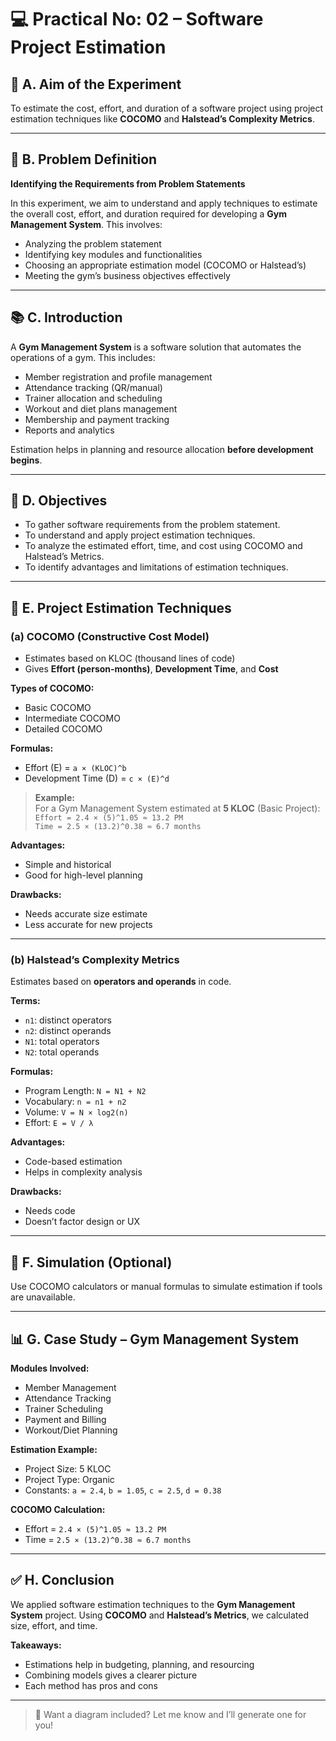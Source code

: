 # 💻 Practical No: 02 – Software Project Estimation

## 🧪 A. Aim of the Experiment
To estimate the cost, effort, and duration of a software project using project estimation techniques like **COCOMO** and **Halstead’s Complexity Metrics**.

---

## 📌 B. Problem Definition
**Identifying the Requirements from Problem Statements**

In this experiment, we aim to understand and apply techniques to estimate the overall cost, effort, and duration required for developing a **Gym Management System**. This involves:

- Analyzing the problem statement
- Identifying key modules and functionalities
- Choosing an appropriate estimation model (COCOMO or Halstead’s)
- Meeting the gym’s business objectives effectively

---

## 📚 C. Introduction

A **Gym Management System** is a software solution that automates the operations of a gym. This includes:

- Member registration and profile management  
- Attendance tracking (QR/manual)  
- Trainer allocation and scheduling  
- Workout and diet plans management  
- Membership and payment tracking  
- Reports and analytics

Estimation helps in planning and resource allocation **before development begins**.

---

## 🎯 D. Objectives

- To gather software requirements from the problem statement.  
- To understand and apply project estimation techniques.  
- To analyze the estimated effort, time, and cost using COCOMO and Halstead’s Metrics.  
- To identify advantages and limitations of estimation techniques.

---

## 📐 E. Project Estimation Techniques

### (a) COCOMO (Constructive Cost Model)

- Estimates based on KLOC (thousand lines of code)
- Gives **Effort (person-months)**, **Development Time**, and **Cost**

**Types of COCOMO:**
- Basic COCOMO
- Intermediate COCOMO
- Detailed COCOMO

**Formulas:**

- Effort (E) = `a × (KLOC)^b`  
- Development Time (D) = `c × (E)^d`

> **Example:**  
> For a Gym Management System estimated at **5 KLOC** (Basic Project):  
> `Effort = 2.4 × (5)^1.05 ≈ 13.2 PM`  
> `Time = 2.5 × (13.2)^0.38 ≈ 6.7 months`

**Advantages:**
- Simple and historical  
- Good for high-level planning

**Drawbacks:**
- Needs accurate size estimate  
- Less accurate for new projects

---

### (b) Halstead’s Complexity Metrics

Estimates based on **operators and operands** in code.

**Terms:**
- `n1`: distinct operators  
- `n2`: distinct operands  
- `N1`: total operators  
- `N2`: total operands  

**Formulas:**
- Program Length: `N = N1 + N2`  
- Vocabulary: `n = n1 + n2`  
- Volume: `V = N × log2(n)`  
- Effort: `E = V / λ`

**Advantages:**
- Code-based estimation  
- Helps in complexity analysis

**Drawbacks:**
- Needs code  
- Doesn’t factor design or UX

---

## 🧪 F. Simulation (Optional)

Use COCOMO calculators or manual formulas to simulate estimation if tools are unavailable.

---

## 📊 G. Case Study – Gym Management System

**Modules Involved:**
- Member Management  
- Attendance Tracking  
- Trainer Scheduling  
- Payment and Billing  
- Workout/Diet Planning

**Estimation Example:**

- Project Size: 5 KLOC  
- Project Type: Organic  
- Constants: `a = 2.4`, `b = 1.05`, `c = 2.5`, `d = 0.38`  

**COCOMO Calculation:**

- Effort = `2.4 × (5)^1.05 ≈ 13.2 PM`  
- Time = `2.5 × (13.2)^0.38 ≈ 6.7 months`

---

## ✅ H. Conclusion

We applied software estimation techniques to the **Gym Management System** project. Using **COCOMO** and **Halstead’s Metrics**, we calculated size, effort, and time.

**Takeaways:**
- Estimations help in budgeting, planning, and resourcing  
- Combining models gives a clearer picture  
- Each method has pros and cons

---

> 📌 Want a diagram included? Let me know and I’ll generate one for you!
